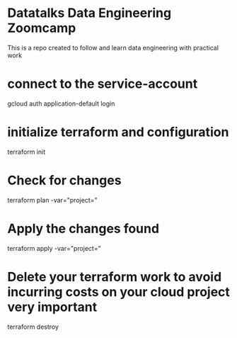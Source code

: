 # Datatalks Data Engineering Zoomcamp
This is a repo created to follow and learn data engineering with practical work

# connect to the service-account
gcloud auth application-default login

# initialize terraform and configuration
terraform init

# Check for changes
terraform plan -var="project=<your-gcp-project-id>"

# Apply the changes found
terraform apply -var="project=<your-gcp-project-id>"

# Delete your terraform work to avoid incurring costs on your cloud project very important
terraform destroy